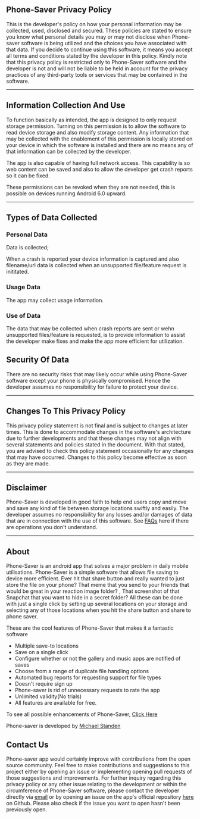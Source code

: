 ## Phone-Saver Privacy Policy


This is the developer's policy on how your personal information may be collected, used, disclosed and secured. These policies are stated to ensure you know what personal details you may or may not disclose when Phone-saver software is being utilized and the choices you have associated with that data. 
If you decide to continue using this software, it means you accept all terms and conditions stated by the developer in this policy. Kindly note that this privacy policy is restricted only to Phone-Saver software and the developer is not and will not be liable to be held in account for the privacy practices of any third-party tools or services that may be contained in the software. <HR>

## Information Collection And Use

To function basically as intended, the app is designed to only request storage permission. Turning on this permission is to allow the software to read device storage and also modify storage content. Any information that may be collected with the enablement of this permission is locally stored on your device in which the software is installed and there are no means any of that information can be collected by the developer.

The app is also capable of having full network access. This capability is so web content can be saved and also to allow the developer get crash reports so it can be fixed.

These permissions can be revoked when they are not needed, this is possible on devices running Android 6.0 upward. <hr>

## Types of Data Collected

### Personal Data

Data is collected;

When a crash is reported your device information is captured and also filename/url data is collected when an unsupported file/feature request is inititated.


### Usage Data

The app may collect usage information.

### Use of Data
    
The data that may be collected when crash reports are sent or wehn unsupported files/feature is requested, is to provide information to assist the developer make fixes and make the app more efficient for utilization.


## Security Of Data

There are no security risks that may likely occur while using Phone-Saver software except your phone is physically compromised. Hence the developer assumes no responsibility for failure to protect your device.<hr>


## Changes To This Privacy Policy

This privacy policy statement is not final and is subject to changes at later times. This is done to accommodate changes in the software's architecture due to further developments and that these changes may not align with several statements and policies stated in the document. With that stated, you are advised to check this policy statement occasionally for any changes that may have occurred. Changes to this policy become effective as soon as they are made. <hr>


## Disclaimer   

Phone-Saver is developed in good faith to help end users copy and move and save any kind of file between storage locations swiftly and easily. The developer assumes no responsibility for any losses and/or damages of data that are in connection with the use of this software. 
See [FAQs]() here if there are operations you don't understand. <hr>

## About

Phone-Saver is an android app that solves a major problem in daily mobile utilisations. Phone-Saver is a simple software that allows file saving to device more efficient. 
Ever hit that share button and really wanted to just store the file on your phone? That meme that you send to your friends that would be great in your reaction image folder? , That screenshot of that Snapchat that you want to hide in a secret folder? 
All these can be done with just a single click by setting up several locations on your storage and selecting any of those locations when you hit the share button and share to phone saver.

These are the cool features of Phone-Saver that makes it a fantastic software

- Multiple save-to locations
- Save on a single click
- Configure whether or not the gallery and music apps are notified of saves
- Choose from a range of duplicate file handling options
- Automated bug reports for requesting support for file types
- Doesn't require sign up
- Phone-saver is rid of unnecessary requests to rate the app
- Unlimited validity(No trials)
- All features are available for free.

To see all possible enhancements of Phone-Saver, [Click Here](https://github.com/ScreamingHawk/phone-saver/labels/enhancement)

Phone-saver is developed by [Michael Standen](https://github.com/ScreamingHawk)

## Contact Us

Phone-saver app would certainly improve with contributions from the open source community. Feel free to make contributions and suggestions to this project either by opening an issue or implementing opening pull requests of those suggestions and improvements. For further inquiry regarding this privacy policy or any other issue relating to the development or within the circumference of Phone-Saver software, please contact the developer directly via [email](michael@standen.link) or by opening an issue on the app's official repository [here](https://github.com/ScreamingHawk/phone-saver/issues/new) on Github. Please also check if the issue you want to open hasn't been previously open.




